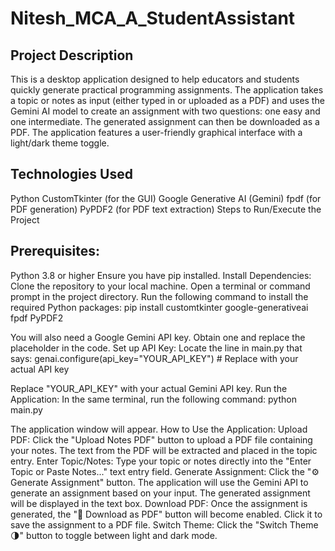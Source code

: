 # Nitesh_MCA_A_StudentAssistant

## Project Description
This is a desktop application designed to help educators and students quickly generate practical programming assignments. The application takes a topic or notes as input (either typed in or uploaded as a PDF) and uses the Gemini AI model to create an assignment with two questions: one easy and one intermediate. The generated assignment can then be downloaded as a PDF. The application features a user-friendly graphical interface with a light/dark theme toggle.

## Technologies Used
Python
CustomTkinter (for the GUI)
Google Generative AI (Gemini)
fpdf (for PDF generation)
PyPDF2 (for PDF text extraction)
Steps to Run/Execute the Project

## Prerequisites:
Python 3.8 or higher
Ensure you have pip installed.
Install Dependencies:
Clone the repository to your local machine.
Open a terminal or command prompt in the project directory.
Run the following command to install the required Python packages:
pip install customtkinter google-generativeai fpdf PyPDF2


You will also need a Google Gemini API key. Obtain one and replace the placeholder in the code.
Set up API Key:
Locate the line in main.py that says:
genai.configure(api_key="YOUR_API_KEY")  # Replace with your actual API key


Replace "YOUR_API_KEY" with your actual Gemini API key.
Run the Application:
In the same terminal, run the following command:
python main.py


The application window will appear.
How to Use the Application:
Upload PDF: Click the "Upload Notes PDF" button to upload a PDF file containing your notes. The text from the PDF will be extracted and placed in the topic entry.
Enter Topic/Notes: Type your topic or notes directly into the "Enter Topic or Paste Notes..." text entry field.
Generate Assignment: Click the "⚙️ Generate Assignment" button. The application will use the Gemini API to generate an assignment based on your input. The generated assignment will be displayed in the text box.
Download PDF: Once the assignment is generated, the "💾 Download as PDF" button will become enabled. Click it to save the assignment to a PDF file.
Switch Theme: Click the "Switch Theme 🌗" button to toggle between light and dark mode.
